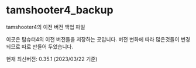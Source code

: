 # tamshooter4_backup
tamshooter4의 이전 버전 백업 파일

이곳은 탐슈터4의 이전 버전들을 저장하는 곳입니다.
버전 변화에 따라 많은것들이 변경되므로 따로 만들어 두었습니다.

현재 최신버전: 0.35.1 (2023/03/22 기준)
